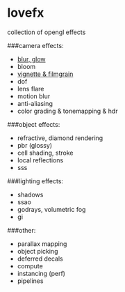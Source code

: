 # lovefx
collection of opengl effects

###camera effects:
- [blur, glow](https://github.com/AbstractAlgorithm/lovefx/tree/master/examples/002_blur)
- bloom
- [vignette & filmgrain](https://github.com/AbstractAlgorithm/lovefx/tree/master/examples/005_vignette)
- dof
- lens flare
- motion blur
- anti-aliasing
- color grading & tonemapping & hdr

###object effects:
- refractive, diamond rendering
- pbr (glossy)
- cell shading, stroke
- local reflections
- sss

###lighting effects:
- shadows
- ssao
- godrays, volumetric fog
- gi

###other:
- parallax mapping
- object picking
- deferred decals
- compute
- instancing (perf)
- pipelines